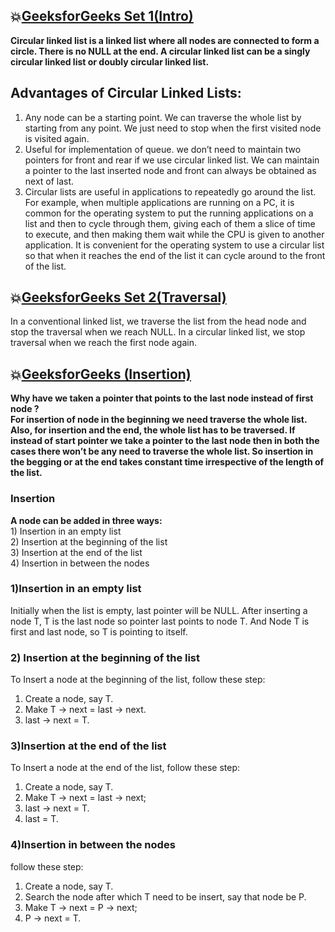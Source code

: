 ## :boom:[GeeksforGeeks Set 1(Intro)](https://www.geeksforgeeks.org/circular-linked-list/)
**Circular linked list is a linked list where all nodes are connected to form a circle. There is no NULL at the end. A circular linked list can be a singly circular linked list or doubly circular linked list.**   
## Advantages of Circular Linked Lists:   
1) Any node can be a starting point. We can traverse the whole list by starting from any point. We just need to stop when the first visited node is visited again.  
2) Useful for implementation of queue. we don’t need to maintain two pointers for front and rear if we use circular linked list. We can maintain a pointer to the last inserted node and front can always be obtained as next of last.  
3) Circular lists are useful in applications to repeatedly go around the list. For example, when multiple applications are running on a PC, it is common for the operating system to put the running applications on a list and then to cycle through them, giving each of them a slice of time to execute, and then making them wait while the CPU is given to another application. It is convenient for the operating system to use a circular list so that when it reaches the end of the list it can cycle around to the front of the list.   
## :boom:[GeeksforGeeks Set 2(Traversal)](https://www.geeksforgeeks.org/circular-linked-list-set-2-traversal/)  
In a conventional linked list, we traverse the list from the head node and stop the traversal when we reach NULL. In a circular linked list, we stop traversal when we reach the first node again.     
## :boom:[GeeksforGeeks (Insertion)](https://www.geeksforgeeks.org/circular-singly-linked-list-insertion/)  
**Why have we taken a pointer that points to the last node instead of first node ?**  
**For insertion of node in the beginning we need traverse the whole list. Also, for insertion and the end, the whole list has to be traversed. If instead of start pointer we take a pointer to the last node then in both the cases there won’t be any need to traverse the whole list. So insertion in the begging or at the end takes constant time irrespective of the length of the list.**      
### Insertion  
**A node can be added in three ways:**  
    1) Insertion in an empty list      
    2) Insertion at the beginning of the list    
    3) Insertion at the end of the list   
    4) Insertion in between the nodes    
    
### 1)Insertion in an empty list   
Initially when the list is empty, last pointer will be NULL. After inserting a node T, T is the last node so pointer last points to node T. And Node T is first and last node, so T is pointing to itself.    
### 2) Insertion at the beginning of the list  
To Insert a node at the beginning of the list, follow these step:  
1. Create a node, say T.  
2. Make T -> next = last -> next.  
3. last -> next = T.    
### 3)Insertion at the end of the list   
To Insert a node at the end of the list, follow these step:  
1. Create a node, say T.  
2. Make T -> next = last -> next;  
3. last -> next = T.  
4. last = T.  
### 4)Insertion in between the nodes  
follow these step:  
1. Create a node, say T.  
2. Search the node after which T need to be insert, say that node be P.  
3. Make T -> next = P -> next;  
4. P -> next = T.   

